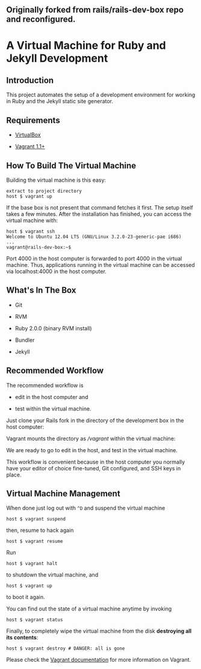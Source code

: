 ## **Originally forked from rails/rails-dev-box repo and reconfigured.**

# A Virtual Machine for Ruby and Jekyll Development

## Introduction

This project automates the setup of a development environment for working in Ruby and the Jekyll static site generator.


## Requirements

* [VirtualBox](https://www.virtualbox.org)

* [Vagrant 1.1+](http://vagrantup.com)

## How To Build The Virtual Machine

Building the virtual machine is this easy:

    extract to project directory
    host $ vagrant up

If the base box is not present that command fetches it first. 
The setup itself takes a few minutes. 
After the installation has finished, you can access the virtual machine with:

    host $ vagrant ssh
    Welcome to Ubuntu 12.04 LTS (GNU/Linux 3.2.0-23-generic-pae i686)
    ...
    vagrant@rails-dev-box:~$

Port 4000 in the host computer is forwarded to port 4000 in the virtual machine. 
Thus, applications running in the virtual machine can be accessed via localhost:4000 in the host computer.

## What's In The Box

* Git

* RVM

* Ruby 2.0.0 (binary RVM install)

* Bundler

* Jekyll


## Recommended Workflow

The recommended workflow is

* edit in the host computer and

* test within the virtual machine.

Just clone your Rails fork in the directory of the development box in the host computer:

Vagrant mounts the directory as _/vagrant_ within the virtual machine:

We are ready to go to edit in the host, and test in the virtual machine.

This workflow is convenient because in the host computer you normally have your editor of choice fine-tuned, Git configured, and SSH keys in place.

## Virtual Machine Management

When done just log out with `^D` and suspend the virtual machine

    host $ vagrant suspend

then, resume to hack again

    host $ vagrant resume

Run

    host $ vagrant halt

to shutdown the virtual machine, and

    host $ vagrant up

to boot it again.

You can find out the state of a virtual machine anytime by invoking

    host $ vagrant status

Finally, to completely wipe the virtual machine from the disk **destroying all its contents**:

    host $ vagrant destroy # DANGER: all is gone

Please check the [Vagrant documentation](http://vagrantup.com/v1/docs/index.html) for more information on Vagrant.
